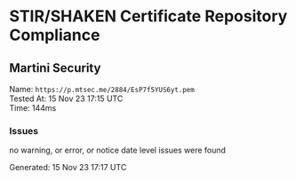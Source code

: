 # STIR/SHAKEN Certificate Repository Compliance

## Martini Security

Name: `https://p.mtsec.me/2884/EsP7f5YUS6yt.pem`\
Tested At: 15 Nov 23 17:15 UTC\
Time: 144ms

### Issues

no warning, or error, or notice date level issues were found

Generated: 15 Nov 23 17:17 UTC